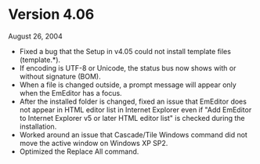 # Version 4.06

August 26, 2004

- Fixed a bug that the Setup in v4.05 could not install template files (template.\*).
- If encoding is UTF-8 or Unicode, the status bus now shows with or without signature (BOM).
- When a file is changed outside, a prompt message will appear only when the EmEditor has a focus.
- After the installed folder is changed, fixed an issue that EmEditor does not appear in HTML editor list in Internet Explorer even if "Add EmEditor to Internet Explorer v5 or later HTML editor list" is checked during the installation.
- Worked around an issue that Cascade/Tile Windows command did not move the active window on Windows XP SP2.
- Optimized the Replace All command.
